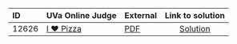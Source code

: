 | ID | UVa Online Judge | External | Link to solution |
|:---|:---|:---|:---:|
| 12626 | [I ❤ Pizza](https://onlinejudge.org/index.php?option=com_onlinejudge&Itemid=8&category=24&page=show_problem&problem=4349) | [PDF](https://onlinejudge.org/external/126/12626.pdf) | [Solution](https://github.com/versenyi98/uva-solutions/tree/main/solutions/12626%20-%20I%20%E2%9D%A4%20Pizza)|
